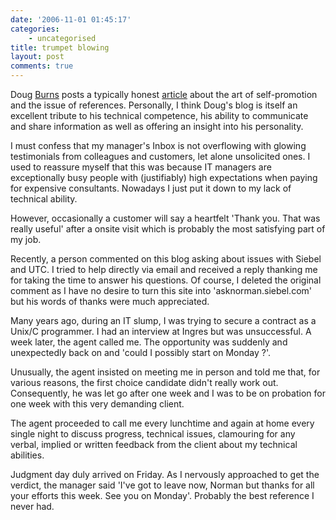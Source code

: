 ```yaml
---
date: '2006-11-01 01:45:17'
categories:
    - uncategorised
title: trumpet blowing
layout: post
comments: true
---
```


Doug [Burns](http://oracledoug.com/index.html) posts a typically honest
[article](http://oracledoug.com/serendipity/index.php?/archives/1116-Blowing-my-own-trumpet.html)
about the art of self-promotion and the issue of references. Personally,
I think Doug's blog is itself an excellent tribute to his technical
competence, his ability to communicate and share information as well as
offering an insight into his personality.

I must confess that my manager's Inbox is not overflowing with glowing
testimonials from colleagues and customers, let alone unsolicited ones.
I used to reassure myself that this was because IT managers are
exceptionally busy people with (justifiably) high expectations when
paying for expensive consultants. Nowadays I just put it down to my lack
of technical ability.

However, occasionally a customer will say a heartfelt 'Thank you. That
was really useful' after a onsite visit which is probably the most
satisfying part of my job.

Recently, a person commented on this blog asking about issues with
Siebel and UTC. I tried to help directly via email and received a reply
thanking me for taking the time to answer his questions. Of course, I
deleted the original comment as I have no desire to turn this site into
'asknorman.siebel.com' but his words of thanks were much appreciated.

Many years ago, during an IT slump, I was trying to secure a contract as
a Unix/C programmer. I had an interview at Ingres but was unsuccessful.
A week later, the agent called me. The opportunity was suddenly and
unexpectedly back on and 'could I possibly start on Monday ?'.

Unusually, the agent insisted on meeting me in person and told me that,
for various reasons, the first choice candidate didn't really work out.
Consequently, he was let go after one week and I was to be on probation
for one week with this very demanding client.

The agent proceeded to call me every lunchtime and again at home every
single night to discuss progress, technical issues, clamouring for any
verbal, implied or written feedback from the client about my technical
abilities.

Judgment day duly arrived on Friday. As I nervously approached to get
the verdict, the manager said 'I've got to leave now, Norman but thanks
for all your efforts this week. See you on Monday'. Probably the best
reference I never had.
